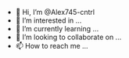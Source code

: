 - 👋 Hi, I’m @Alex745-cntrl
- 👀 I’m interested in ...
- 🌱 I’m currently learning ...
- 💞️ I’m looking to collaborate on ...
- 📫 How to reach me ...

<!---
Alex745-cntrl/Alex745-cntrl is a ✨ special ✨ repository because its `README.md` (this file) appears on your GitHub profile.
You can click the Preview link to take a look at your changes.
--->
